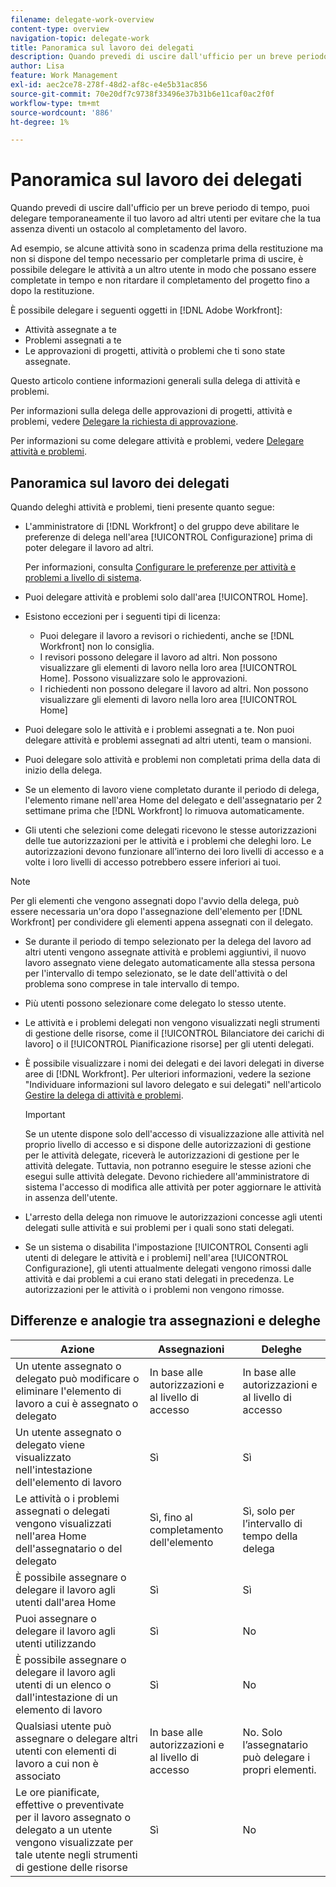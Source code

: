 ```yaml
---
filename: delegate-work-overview
content-type: overview
navigation-topic: delegate-work
title: Panoramica sul lavoro dei delegati
description: Quando prevedi di uscire dall'ufficio per un breve periodo di tempo, puoi delegare temporaneamente il tuo lavoro ad altri utenti per evitare che la tua assenza diventi un ostacolo al completamento del lavoro.
author: Lisa
feature: Work Management
exl-id: aec2ce78-278f-48d2-af8c-e4e5b31ac856
source-git-commit: 70e20df7c9738f33496e37b31b6e11caf0ac2f0f
workflow-type: tm+mt
source-wordcount: '886'
ht-degree: 1%

---
```


# Panoramica sul lavoro dei delegati

Quando prevedi di uscire dall&#39;ufficio per un breve periodo di tempo, puoi delegare temporaneamente il tuo lavoro ad altri utenti per evitare che la tua assenza diventi un ostacolo al completamento del lavoro.

Ad esempio, se alcune attività sono in scadenza prima della restituzione ma non si dispone del tempo necessario per completarle prima di uscire, è possibile delegare le attività a un altro utente in modo che possano essere completate in tempo e non ritardare il completamento del progetto fino a dopo la restituzione.

È possibile delegare i seguenti oggetti in [!DNL Adobe Workfront]:

<!--
  <li data-mc-conditions="QuicksilverOrClassic.Draft mode"> <p>Projects where you are designated as the Project Owner (not yet, not for the MVP)</p> </li>
  -->

* Attività assegnate a te
* Problemi assegnati a te
* Le approvazioni di progetti, attività o problemi che ti sono state assegnate.

Questo articolo contiene informazioni generali sulla delega di attività e problemi.

Per informazioni sulla delega delle approvazioni di progetti, attività e problemi, vedere [Delegare la richiesta di approvazione](../../review-and-approve-work/manage-approvals/delegate-approval-requests.md).

Per informazioni su come delegare attività e problemi, vedere [Delegare attività e problemi](../../manage-work/delegate-work/how-to-delegate-work.md).

## Panoramica sul lavoro dei delegati

Quando deleghi attività e problemi, tieni presente quanto segue:

* L&#39;amministratore di [!DNL Workfront] o del gruppo deve abilitare le preferenze di delega nell&#39;area [!UICONTROL Configurazione] prima di poter delegare il lavoro ad altri.

  Per informazioni, consulta [Configurare le preferenze per attività e problemi a livello di sistema](../../administration-and-setup/set-up-workfront/configure-system-defaults/set-task-issue-preferences.md).

* Puoi delegare attività e problemi solo dall&#39;area [!UICONTROL Home].
* Esistono eccezioni per i seguenti tipi di licenza:

   * Puoi delegare il lavoro a revisori o richiedenti, anche se [!DNL Workfront] non lo consiglia.
   * I revisori possono delegare il lavoro ad altri. Non possono visualizzare gli elementi di lavoro nella loro area [!UICONTROL Home]. Possono visualizzare solo le approvazioni.
   * I richiedenti non possono delegare il lavoro ad altri. Non possono visualizzare gli elementi di lavoro nella loro area [!UICONTROL Home]
* Puoi delegare solo le attività e i problemi assegnati a te. Non puoi delegare attività e problemi assegnati ad altri utenti, team o mansioni.
* Puoi delegare solo attività e problemi non completati prima della data di inizio della delega.
* Se un elemento di lavoro viene completato durante il periodo di delega, l&#39;elemento rimane nell&#39;area Home del delegato e dell&#39;assegnatario per 2 settimane prima che [!DNL Workfront] lo rimuova automaticamente.
* Gli utenti che selezioni come delegati ricevono le stesse autorizzazioni delle tue autorizzazioni per le attività e i problemi che deleghi loro. Le autorizzazioni devono funzionare all’interno dei loro livelli di accesso e a volte i loro livelli di accesso potrebbero essere inferiori ai tuoi.

>[!NOTE]
>
>  Per gli elementi che vengono assegnati dopo l&#39;avvio della delega, può essere necessaria un&#39;ora dopo l&#39;assegnazione dell&#39;elemento per [!DNL Workfront] per condividere gli elementi appena assegnati con il delegato.

* Se durante il periodo di tempo selezionato per la delega del lavoro ad altri utenti vengono assegnate attività e problemi aggiuntivi, il nuovo lavoro assegnato viene delegato automaticamente alla stessa persona per l&#39;intervallo di tempo selezionato, se le date dell&#39;attività o del problema sono comprese in tale intervallo di tempo.
* Più utenti possono selezionare come delegato lo stesso utente.
* Le attività e i problemi delegati non vengono visualizzati negli strumenti di gestione delle risorse, come il [!UICONTROL Bilanciatore dei carichi di lavoro] o il [!UICONTROL Pianificazione risorse] per gli utenti delegati.
* È possibile visualizzare i nomi dei delegati e dei lavori delegati in diverse aree di [!DNL Workfront]. Per ulteriori informazioni, vedere la sezione &quot;Individuare informazioni sul lavoro delegato e sui delegati&quot; nell&#39;articolo [Gestire la delega di attività e problemi](../delegate-work/how-to-delegate-work.md).


  >[!IMPORTANT]
  >
  >  Se un utente dispone solo dell&#39;accesso di visualizzazione alle attività nel proprio livello di accesso e si dispone delle autorizzazioni di gestione per le attività delegate, riceverà le autorizzazioni di gestione per le attività delegate. Tuttavia, non potranno eseguire le stesse azioni che esegui sulle attività delegate. Devono richiedere all&#39;amministratore di sistema l&#39;accesso di modifica alle attività per poter aggiornare le attività in assenza dell&#39;utente.

* L&#39;arresto della delega non rimuove le autorizzazioni concesse agli utenti delegati sulle attività e sui problemi per i quali sono stati delegati.
* Se un sistema o disabilita l&#39;impostazione [!UICONTROL Consenti agli utenti di delegare le attività e i problemi] nell&#39;area [!UICONTROL Configurazione], gli utenti attualmente delegati vengono rimossi dalle attività e dai problemi a cui erano stati delegati in precedenza. Le autorizzazioni per le attività o i problemi non vengono rimosse.

## Differenze e analogie tra assegnazioni e deleghe

| Azione | Assegnazioni | Deleghe |
|--------------------------------------------------------------------------------------------------------------------------------|---------------------------------------|-----------------------------------------------------|
| Un utente assegnato o delegato può modificare o eliminare l&#39;elemento di lavoro a cui è assegnato o delegato | In base alle autorizzazioni e al livello di accesso | In base alle autorizzazioni e al livello di accesso |
| Un utente assegnato o delegato viene visualizzato nell&#39;intestazione dell&#39;elemento di lavoro | Sì | Sì |
| Le attività o i problemi assegnati o delegati vengono visualizzati nell&#39;area Home dell&#39;assegnatario o del delegato | Sì, fino al completamento dell&#39;elemento | Sì, solo per l’intervallo di tempo della delega |
| È possibile assegnare o delegare il lavoro agli utenti dall&#39;area Home | Sì | Sì |
| Puoi assegnare o delegare il lavoro agli utenti utilizzando | Sì | No |
| È possibile assegnare o delegare il lavoro agli utenti di un elenco o dall&#39;intestazione di un elemento di lavoro | Sì | No |
| Qualsiasi utente può assegnare o delegare altri utenti con elementi di lavoro a cui non è associato | In base alle autorizzazioni e al livello di accesso | No. Solo l’assegnatario può delegare i propri elementi. |
| Le ore pianificate, effettive o preventivate per il lavoro assegnato o delegato a un utente vengono visualizzate per tale utente negli strumenti di gestione delle risorse | Sì | No |
